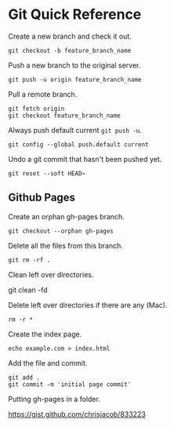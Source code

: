 # Git Quick Reference

Create a new branch and check it out.

    git checkout -b feature_branch_name

Push a new branch to the original server.

    git push -u origin feature_branch_name

Pull a remote branch.

    git fetch origin
    git checkout feature_branch_name

Always push default current `git push -u`.

    git config --global push.default current

Undo a git commit that hasn't been pushed yet.

    git reset --soft HEAD~

## Github Pages

Create an orphan gh-pages branch.

    git checkout --orphan gh-pages

Delete all the files from this branch.

    git rm -rf .

Clean left over directories.

  git clean -fd

Delete left over directories if there are any (Mac).

    rm -r *

Create the index page.

    echo example.com > index.html

Add the file and commit.

    git add .
    git commit -m 'initial page commit'

Putting gh-pages in a folder.

https://gist.github.com/chrisjacob/833223
